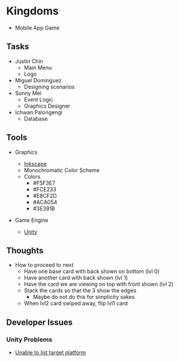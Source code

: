 # Kingdoms
- Mobile App Game

## Tasks
- Justin Chin
  - Main Menu
  - Logo
- Miguel Dominguez
  - Designing scenarios
- Sunny Mei
  - Event Logic
  - Graphics Designer
- Ichwan Palongengi
  - Database

## Tools
- Graphics
  - [Inkscape](https://inkscape.org/en/)
  - Monochromatic Color Scheme
  - Colors
    - #F5F3E7
    - #FCE233
    - #E8CF2D
    - #ACA054
    - #3E391B

- Game Engine
  - [Unity](https://unity3d.com/)

## Thoughts
- How to proceed to next
  - Have one base card with back shown on bottom (lvl 0)
  - Have another card with back shown (lvl 1)
  - Have the card we are viewing on top with front shown (lvl 2)
  - Stack the cards so that the 3 show the edges
    - Maybe do not do this for simplicity sakes
  - When lvl2 card swiped away, flip lvl1 card
 
## Developer Issues
### Unity Problems
- [Unable to list target platform](https://stackoverflow.com/questions/37313735/unable-to-list-target-platforms-please-make-sure-the-android-sdk-path-is-correc)
